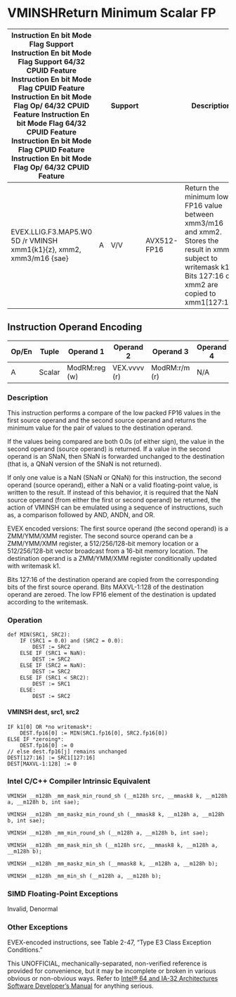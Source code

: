 # VMINSH**Return Minimum Scalar FP**

| Instruction En bit Mode Flag Support Instruction En bit Mode Flag Support 64/32 CPUID Feature Instruction En bit Mode Flag CPUID Feature Instruction En bit Mode Flag Op/ 64/32 CPUID Feature Instruction En bit Mode Flag 64/32 CPUID Feature Instruction En bit Mode Flag CPUID Feature Instruction En bit Mode Flag Op/ 64/32 CPUID Feature |     | Support |             | Description                                                                                                                                                     |
| ---------------------------------------------------------------------------------------------------------------------------------------------------------------------------------------------------------------------------------------------------------------------------------------------------------------------------------------------- | --- | ------- | ----------- | --------------------------------------------------------------------------------------------------------------------------------------------------------------- |
| EVEX.LLIG.F3.MAP5.W0 5D /r VMINSH xmm1{k1}{z}, xmm2, xmm3/m16 {sae}                                                                                                                                                                                                                                                                            | A   | V/V     | AVX512-FP16 | Return the minimum low FP16 value between xmm3/m16 and xmm2. Stores the result in xmm1 subject to writemask k1. Bits 127:16 of xmm2 are copied to xmm1[127:16]. |

## Instruction Operand Encoding

| Op/En | Tuple  | Operand 1     | Operand 2    | Operand 3     | Operand 4 |
| ----- | ------ | ------------- | ------------ | ------------- | --------- |
| A     | Scalar | ModRM:reg (w) | VEX.vvvv (r) | ModRM:r/m (r) | N/A       |

### Description

This instruction performs a compare of the low packed FP16 values in the first source operand and the second source operand and returns the minimum value for the pair of values to the destination operand.

If the values being compared are both 0.0s (of either sign), the value in the second operand (source operand) is returned. If a value in the second operand is an SNaN, then SNaN is forwarded unchanged to the destination (that is, a QNaN version of the SNaN is not returned).

If only one value is a NaN (SNaN or QNaN) for this instruction, the second operand (source operand), either a NaN or a valid floating-point value, is written to the result. If instead of this behavior, it is required that the NaN source operand (from either the first or second operand) be returned, the action of VMINSH can be emulated using a sequence of instructions, such as, a comparison followed by AND, ANDN, and OR.

EVEX encoded versions: The first source operand (the second operand) is a ZMM/YMM/XMM register. The second source operand can be a ZMM/YMM/XMM register, a 512/256/128-bit memory location or a 512/256/128-bit vector broadcast from a 16-bit memory location. The destination operand is a ZMM/YMM/XMM register conditionally updated with writemask k1.

Bits 127:16 of the destination operand are copied from the corresponding bits of the first source operand. Bits MAXVL-1:128 of the destination operand are zeroed. The low FP16 element of the destination is updated according to the writemask.

### Operation

```
def MIN(SRC1, SRC2):
    IF (SRC1 = 0.0) and (SRC2 = 0.0):
        DEST := SRC2
    ELSE IF (SRC1 = NaN):
        DEST := SRC2
    ELSE IF (SRC2 = NaN):
        DEST := SRC2
    ELSE IF (SRC1 < SRC2):
        DEST := SRC1
    ELSE:
        DEST := SRC2

```

#### VMINSH dest, src1, src2

```
IF k1[0] OR *no writemask*:
    DEST.fp16[0] := MIN(SRC1.fp16[0], SRC2.fp16[0])
ELSE IF *zeroing*:
    DEST.fp16[0] := 0
// else dest.fp16[j] remains unchanged
DEST[127:16] := SRC1[127:16]
DEST[MAXVL-1:128] := 0

```

### Intel C/C++ Compiler Intrinsic Equivalent

```
VMINSH __m128h _mm_mask_min_round_sh (__m128h src, __mmask8 k, __m128h a, __m128h b, int sae);

```

```
VMINSH __m128h _mm_maskz_min_round_sh (__mmask8 k, __m128h a, __m128h b, int sae);

```

```
VMINSH __m128h _mm_min_round_sh (__m128h a, __m128h b, int sae);

```

```
VMINSH __m128h _mm_mask_min_sh (__m128h src, __mmask8 k, __m128h a, __m128h b);

```

```
VMINSH __m128h _mm_maskz_min_sh (__mmask8 k, __m128h a, __m128h b);

```

```
VMINSH __m128h _mm_min_sh (__m128h a, __m128h b);

```

### SIMD Floating-Point Exceptions

Invalid, Denormal

### Other Exceptions

EVEX-encoded instructions, see Table 2-47, “Type E3 Class Exception Conditions.”

This UNOFFICIAL, mechanically-separated, non-verified reference is provided for convenience, but it may be
incomplete or broken in various obvious or non-obvious
ways. Refer to [Intel® 64 and IA-32 Architectures Software Developer’s Manual](https://software.intel.com/en-us/download/intel-64-and-ia-32-architectures-sdm-combined-volumes-1-2a-2b-2c-2d-3a-3b-3c-3d-and-4) for anything serious.
